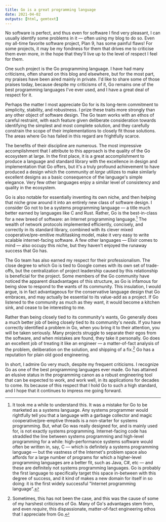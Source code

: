 ```yaml
---
title: Go is a great programming language
date: 2021-04-02
outputs: [html, gemtext]
---
```


No software is perfect, and thus even for software I find very pleasant, I can
usually identify some problems in it &mdash; often using my blog to do so. Even
my all-time favorite software project, Plan 9, has some painful flaws! For some
projects, it may be my fondness for them that drives me to criticise them even
more, in the hope that they'll live up to the level of respect I feel for them.

One such project is the Go programming language. I have had many criticisms,
often shared on this blog and elsewhere, but for the most part, my praises have
been aired mainly in private. I'd like to share some of those praises today,
because despite my criticisms of it, Go remains one of the best programming
languages I've ever used, and I have a great deal of respect for it.

Perhaps the matter I most appreciate Go for is its long-term commitment to
simplicity, stability, and robustness. I prize these traits more strongly than
any other object of software design. The Go team works with an ethos of
careful restraint, with each feature given deliberate consideration towards
identifying the simplest and most complete solution, and they carefully
constrain the scope of their implementations to closely fit those solutions.
The areas where Go has failed in this regard are frightfully scarce.

The benefits of their discipline are numerous. The most impressive
accomplishment that I attribute to this approach is the quality of the Go
ecosystem at large. In the first place, it is a great accomplishment to produce
a language and standard library with the excellence in design and implementation
that Go offers, but it's a truly profound achievement to have produced a design
which the community *at large* utilizes to make similarly excellent designs as a
basic consequence of the language's simple elegance.  Very few other languages
enjoy a similar level of consistency and quality in the ecosystem.

Go is also notable for essentially inventing its own niche, and then helping
that niche grow around it into an entirely new class of software design. I
consider Go not to be a systems programming language &mdash; a title much better
earned by languages like C and Rust. Rather, Go is the best-in-class for a new
breed of software: an Internet programming language.[^1] The wealth of network
protocols implemented efficiently, concisely, and correctly in its standard
library, combined with its clever mixed cooperative/pre-emitive multitasking
model, make it very easy to write scalable internet-facing software. A few other
languages &mdash; Elixir comes to mind &mdash; also occupy this niche, but they
haven't enjoyed the runaway success that Go has.

The Go team has also earned my respect for their professionalism. The close
degree to which Go is tied to Google comes with its own set of trade-offs, but
the centralization of project leadership caused by this relationship is
beneficial for the project. Some members of the Go community have noticed the
apparent disadvantages of this structure, as Go is infamous for being slow to
respond to the wants of its community. This insulation, I would argue, is in
fact advantageous for the conservative language design that Go embraces, and
may actually be essential to its value-add as a project. If Go listened to the
community as much as they want, it would become a kitchen sink, and cease to be
interesting to me.

Rather than being closely tied to its community's wants, Go generally does a
much better job of being closely tied to its community's *needs*. If you have
correctly identified a problem in Go, when you bring it to their attention, you
will be taken seriously. Many projects struggle to separate their egos from the
software, and when mistakes are found, they take it personally. Go does an
excellent job of treating it like an engineer &mdash; a matter-of-fact analysis
of the problem, deliberation on the solution, and shipping of a fix.[^2] Go has
a reputation for plain old good engineering.

In short, I admire Go very much, despite my frequent criticisms. I recognize Go
as one of the best programming languages ever made. Go has attained an elusive
status in the programming canon as a robust engineering tool that can be
expected to work, and work well, in its applications for decades to come. Its
because of this respect that I hold Go to such a high standard, and I hope that
it continues to impress me going forward.

[^1]: It took me a while to understand this. It was a mistake for Go to be marketed as a systems language. Any systems programmer would rightfully tell you that a language with a garbage collector and magic cooperative/pre-emptive threads is a non-starter for systems programming. But, what Go was really designed for, and is mainly used for, is not exactly systems programming. Internet-facing code has straddled the line between systems programming and high-level programming for a while: high-performance systems software would often be written in, say, C &mdash; which is definitely a systems programming language &mdash; but the vastness of the Internet's problem space also affords for a large number of programs for which a higher-level programming languages are a better fit, such as Java, C#, etc &mdash; and these are definitely not systems programming languages. Go is probably the first language to specifically target this space in-between with this degree of success, and it kind of makes a new domain for itself in so doing: it is the first widely successful "Internet programming language".
[^2]: Sometimes, this has not been the case, and this was the cause of some of my harshest criticisms of Go. Many of Go's advantages stem from, and even *require*, this dispassionate, matter-of-fact engineering ethos that I appreciate from Go.
